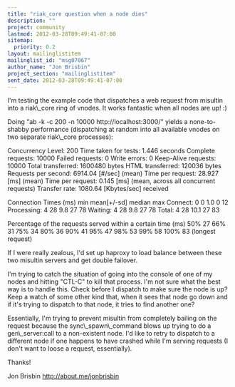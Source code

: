 ```yaml
---
title: "riak_core question when a node dies"
description: ""
project: community
lastmod: 2012-03-28T09:49:41-07:00
sitemap:
  priority: 0.2
layout: mailinglistitem
mailinglist_id: "msg07067"
author_name: "Jon Brisbin"
project_section: "mailinglistitem"
sent_date: 2012-03-28T09:49:41-07:00
---
```



I'm testing the example code that dispatches a web request from misultin into a 
riak\\_core ring of vnodes. It works fantastic when all nodes are up! :) 

Doing "ab -k -c 200 -n 10000 http://localhost:3000/" yields a none-to-shabby 
performance (dispatching at random into all available vnodes on two separate 
riak\\_core processes): 

Concurrency Level: 200 
Time taken for tests: 1.446 seconds 
Complete requests: 10000 
Failed requests: 0 
Write errors: 0 
Keep-Alive requests: 10000 
Total transferred: 1600480 bytes 
HTML transferred: 120036 bytes 
Requests per second: 6914.04 [#/sec] (mean) 
Time per request: 28.927 [ms] (mean) 
Time per request: 0.145 [ms] (mean, across all concurrent requests) 
Transfer rate: 1080.64 [Kbytes/sec] received 

Connection Times (ms) 
min mean[+/-sd] median max 
Connect: 0 0 1.0 0 12 
Processing: 4 28 9.8 27 78 
Waiting: 4 28 9.8 27 78 
Total: 4 28 10.1 27 83 

Percentage of the requests served within a certain time (ms) 
50% 27 
66% 31 
75% 34 
80% 36 
90% 41 
95% 47 
98% 53 
99% 58 
100% 83 (longest request) 

If I were really zealous, I'd set up haproxy to load balance between these two 
misultin servers and get double failover. 

I'm trying to catch the situation of going into the console of one of my nodes 
and hitting "CTL-C" to kill that process. I'm not sure what the best way is to 
handle this. Check before I dispatch to make sure the node is up? Keep a watch 
of some other kind that, when it sees that node go down and if it's trying to 
dispatch to that node, it tries to find another one? 

Essentially, I'm trying to prevent misultin from completely bailing on the 
request because the sync\\_spawn\\_command blows up trying to do a gen\\_server:call 
to a non-existent node. I'd like to retry to dispatch to a different node if 
one happens to have crashed while I'm serving requests (I don't want to loose a 
request, essentially). 


Thanks! 

Jon Brisbin 
http://about.me/jonbrisbin 
